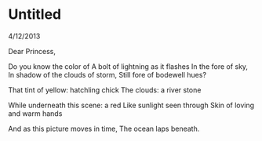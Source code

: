 Untitled
========

4/12/2013

Dear Princess,

Do you know the color of
A bolt of lightning as it flashes
In the fore of sky,
In shadow of the clouds of storm,
Still fore of bodewell hues?

That tint of yellow: hatchling chick
The clouds: a river stone

While underneath this scene: a red
Like sunlight seen through
Skin of loving and warm hands

And as this picture moves in time,
The ocean laps beneath.
